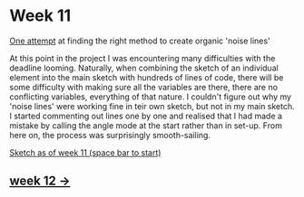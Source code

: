 # Week 11

[One attempt](https://sylvain-girard.github.io/Slave2theAlgo2020/week11/noiselines/) at finding the right method to create organic 'noise lines'

At this point in the project I was encountering many difficulties with the deadline looming. Naturally, when combining the sketch of an individual element into the main sketch with hundreds of lines of code, there will be some difficulty with making sure all the variables are there, there are no conflicting variables, everything of that nature. I couldn't figure out why my 'noise lines' were working fine in teir own sketch, but not in my main sketch. I started commenting out lines one by one and realised that I had made a mistake by calling the angle mode at the start rather than in set-up. From here on, the process was surprisingly smooth-sailing.

[Sketch as of week 11 (space bar to start)](https://sylvain-girard.github.io/Slave2theAlgo2020/week11/chromaesthetorweek11/)

## [week 12 ->](https://sylvain-girard.github.io/Slave2theAlgo2020/week12/)
